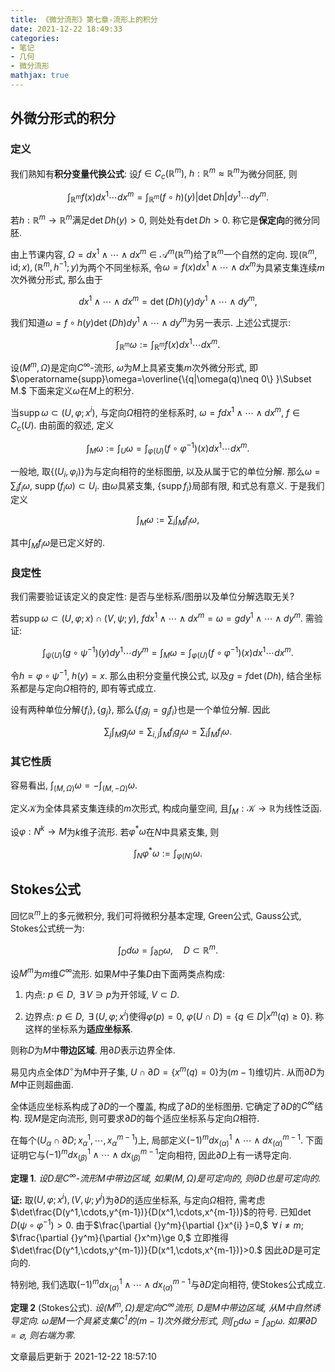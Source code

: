 ```yaml
---
title: 《微分流形》第七章-流形上的积分
date: 2021-12-22 18:49:33
categories: 
- 笔记
- 几何
- 微分流形
mathjax: true
---
```


外微分形式的积分
----------------

### 定义

我们熟知有**积分变量代换公式**: 设$f\in C_c(\mathbb{R}^m),$
$h:\mathbb{R}^m\approx \mathbb{R}^m$为微分同胚, 则


$$
\int_{\mathbb{R}^m}f(x)dx^1\cdots dx^m=\int_{\mathbb{R}^m}(f\circ h)(y)|\det Dh|dy^1\cdots dy^m.
$$


若$h:\mathbb{R}^m\rightarrow \mathbb{R}^m$满足$\det Dh(y)>0,$
则处处有$\det Dh>0.$ 称它是**保定向**的微分同胚.

由上节课内容,
$\Omega={}dx^{1}\wedge\cdots\wedge{}dx^{ {}m}\in \mathcal{A}^m(\mathbb{R}^m)$给了$\mathbb{R}^m$一个自然的定向.
现$(\mathbb{R}^m,\mathrm{id};x),(\mathbb{R}^m,h^{-1};y)$为两个不同坐标系,
令$\omega=f(x)dx^1\wedge\cdots\wedge dx^m$为具紧支集连续$m$次外微分形式,
那么由于


$$
dx^1\wedge\cdots\wedge dx^m=\det(Dh)(y){}dy^{1}\wedge\cdots\wedge{}dy^{ {}m},
$$


我们知道$\omega=f\circ h(y)\det(Dh){}dy^{1}\wedge\cdots\wedge{}dy^{ {}m}$为另一表示.
上述公式提示:


$$
\int_{\mathbb{R}^m}\omega:=\int_{\mathbb{R}^m}f(x)dx^1\cdots dx^m.
$$



设$(M^m,\Omega)$是定向$C^\infty$-流形,
$\omega$为$M$上具紧支集$m$次外微分形式,
即$\operatorname{supp}\omega=\overline{\{q|\omega(q)\neq 0\} }\Subset M.$
下面来定义$\omega$在$M$上的积分.

当$\operatorname{supp}\omega\subset (U,\varphi;x^i),$
与定向$\Omega$相符的坐标系时, $\omega=f dx^1\wedge\cdots\wedge dx^m,$
$f\in C_c(U).$ 由前面的叙述, 定义


$$
\int_M \omega:=\int_U \omega=\int_{\varphi(U)}(f\circ\varphi^{-1})(x)dx^1\cdots dx^m.
$$



一般地, 取$\{(U_i,\varphi_i)\}$为与定向相符的坐标图册,
以及从属于它的单位分解. 那么$\omega=\sum_i f_i\omega,$
$\operatorname{supp}(f_i\omega)\subset U_i.$ 由$\omega$具紧支集,
$\{\operatorname{supp}f_i\}$局部有限, 和式总有意义. 于是我们定义


$$
\int_M \omega:=\sum_i \int_M f_i\omega,
$$


其中$\int_M f_i\omega$是已定义好的.

### 良定性

我们需要验证该定义的良定性: 是否与坐标系/图册以及单位分解选取无关?

若$\operatorname{supp}\omega \subset (U,\varphi;x)\cap (V,\psi;y),$
$f{}dx^{1}\wedge\cdots\wedge{}dx^{ {}m}=\omega=g{}dy^{1}\wedge\cdots\wedge{}dy^{ {}m}.$
需验证:


$$
\int_{\psi(U)}(g\circ\psi^{-1})(y)dy^1\cdots dy^m=\int_M\omega=\int_{\varphi(U)}(f\circ\varphi^{-1})(x)dx^1\cdots dx^m.
$$



令$h=\varphi\circ\psi^{-1},$ $h(y)=x.$ 那么由积分变量代换公式,
以及$g=f\det(Dh),$ 结合坐标系都是与定向$\Omega$相符的, 即有等式成立.

设有两种单位分解$\{f_i\},\{g_j\},$
那么$\{f_ig_j=g_jf_i\}$也是一个单位分解. 因此


$$
\sum_j\int_M g_j\omega=\sum_{i,j}\int_M f_ig_j\omega=\sum_i\int_M f_i\omega.
$$



### 其它性质

容易看出, $\int_{(M,\Omega)}\omega=-\int_{(M,-\Omega)}\omega.$

定义$\mathcal{K}$为全体具紧支集连续的$m$次形式, 构成向量空间,
且$\int_M:\mathcal{K}\rightarrow \mathbb{R}$为线性泛函.

设$\varphi:N^k\rightarrow M$为$k$维子流形.
若$\varphi^\ast \omega$在$N$中具紧支集, 则


$$
\int_N \varphi^\ast \omega:=\int_{\varphi(N)} \omega.
$$



Stokes公式
----------

回忆$\mathbb{R}^m$上的多元微积分, 我们可将微积分基本定理, Green公式,
Gauss公式, Stokes公式统一为:


$$
\int_D d\omega=\int_{\partial D}\omega,\quad D\subset \mathbb{R}^m.
$$



设$M^m$为$m$维$C^\infty$流形. 如果$M$中子集$D$由下面两类点构成:

1. 内点: $p\in D,$ $\,\exists\,V\ni p$为开邻域, $V\subset D.$

2. 边界点: $p\in D,$ $\,\exists\,(U,\varphi;x^i)$使得$\varphi(p)=0,$
 $\varphi(U\cap D)=\{q\in D|x^m(q)\ge 0\}.$
 称这样的坐标系为**适应坐标系**.

则称$D$为$M$中**带边区域**. 用$\partial D$表示边界全体.

易见内点全体$D^\circ$为$M$中开子集,
$U\cap \partial D=\{x^m(q)=0\}$为$(m-1)$维切片.
从而$\partial D$为$M$中正则超曲面.

全体适应坐标系构成了$\partial D$的一个覆盖,
构成了$\partial D$的坐标图册. 它确定了$\partial D$的$C^\infty$结构.
现$M$是定向流形, 则可要求$\partial D$的每个适应坐标系与定向$\Omega$相符.

在每个$(U_\alpha\cap \partial D;x_{\alpha}^1,\cdots,x_{\alpha}^{m-1})$上,
局部定义$(-1)^m{}dx_{(\alpha)}^{1}\wedge\cdots\wedge{}dx_{(\alpha)}^{ {}m-1}.$
下面证明它与$(-1)^m{}dx_{(\beta)}^{1}\wedge\cdots\wedge{}dx_{(\beta)}^{ {}m-1}$定向相符,
因此$\partial D$上有一诱导定向.

**定理 1**. *设$D$是$C^\infty$-流形$M$中带边区域, 如果$(M,\Omega)$是可定向的, 则$\partial D$也是可定向的.* 

**证:** 取$(U,\varphi;x^i),(V,\psi;y^j)$为$\partial D$的适应坐标系,
与定向$\Omega$相符,
需考虑$\det\frac{D(y^1,\cdots,y^{m-1})}{D(x^1,\cdots,x^{m-1})}$的符号.
已知$\det D(\psi\circ \varphi^{-1})>0.$
由于$\frac{\partial {}y^m}{\partial {}x^{i} }=0,$ $\,\forall\,i\neq m;$
$\frac{\partial {}y^m}{\partial {}x^m}\ge 0,$
立即推得$\det\frac{D(y^1,\cdots,y^{m-1})}{D(x^1,\cdots,x^{m-1})}>0.$
因此$\partial D$是可定向的.

特别地,
我们选取$(-1)^m {}dx_{(\alpha)}^{1}\wedge\cdots\wedge{}dx_{(\alpha)}^{ {}m-1}$与$\partial D$定向相符,
使Stokes公式成立.

**定理 2** (Stokes公式). *设$(M^m,\Omega)$是定向$C^\infty$流形, $D$是$M$中带边区域, 从$M$中自然诱导定向. $\omega$是$M$一个具紧支集$C^1$的$(m-1)$次外微分形式, 则$\int_D d\omega=\int_{\partial D}\omega.$ 如果$\partial D=\varnothing,$ 则右端为零.* 

文章最后更新于 2021-12-22 18:57:10 
